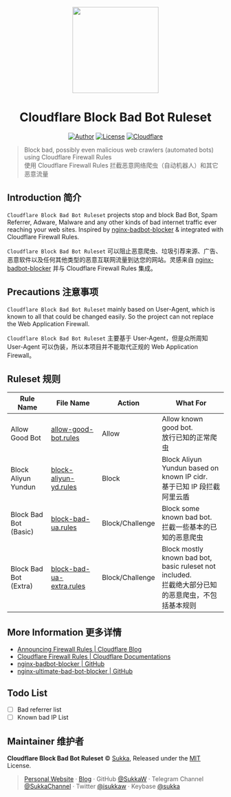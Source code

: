 <p align="center">
<img src="https://i.loli.net/2018/10/30/5bd7b06b077df.png" width="200px">
</p>
<h1 align="center">Cloudflare Block Bad Bot Ruleset</h1>

<p align="center">
<a href="https://suka.moe" target="_blank"><img alt="Author" src="https://img.shields.io/badge/Author-Sukka-b68469.svg?style=flat-square"/></a>
<a href="./LICENSE" target="_blank"><img alt="License" src="https://img.shields.io/github/license/sukkaw/cloudflare-block-bad-bot-rules.svg?style=flat-square"/></a>
<a href="https://www.cloudflare.com" target="_blank"><img alt="Cloudflare" src="https://img.shields.io/badge/integrated-cloudflare-f27f23.svg?style=flat-square"/></a>
</p>

> Block bad, possibly even malicious web crawlers (automated bots) using Cloudflare Firewall Rules<br>
> 使用 Cloudflare Firewall Rules 拦截恶意网络爬虫（自动机器人）和其它恶意流量

## Introduction 简介

`Cloudflare Block Bad Bot Ruleset` projects stop and block Bad Bot, Spam Referrer, Adware, Malware and any other kinds of bad internet traffic ever reaching your web sites. Inspired by [nginx-badbot-blocker](https://github.com/mariusv/nginx-badbot-blocker) & integrated with Cloudflare Firewall Rules.

`Cloudflare Block Bad Bot Ruleset` 可以阻止恶意爬虫、垃圾引荐来源、广告、恶意软件以及任何其他类型的恶意互联网流量到达您的网站。灵感来自 [nginx-badbot-blocker](https://github.com/mariusv/nginx-badbot-blocker) 并与 Cloudflare Firewall Rules 集成。

## Precautions 注意事项

`Cloudflare Block Bad Bot Ruleset` mainly based on User-Agent, which is known to all that could be changed easily. So the project can not replace the Web Application Firewall.

`Cloudflare Block Bad Bot Ruleset` 主要基于 User-Agent，但是众所周知 User-Agent 可以伪装，所以本项目并不能取代正规的 Web Application Firewall。

## Ruleset 规则

Rule Name | File Name | Action | What For
---- | ---- | ---- | ----
Allow Good Bot | [allow-good-bot.rules](./allow-good-bot.rules) | Allow | Allow known good bot.<br>放行已知的正常爬虫
Block Aliyun Yundun | [block-aliyun-yd.rules](./block-aliyun-yd.rules) | Block | Block Aliyun Yundun based on known IP cidr.<br>基于已知 IP 段拦截阿里云盾
Block Bad Bot (Basic) | [block-bad-ua.rules](./block-bad-ua.rules) | Block/Challenge | Block some known bad bot.<br>拦截一些基本的已知的恶意爬虫
Block Bad Bot (Extra) | [block-bad-ua-extra.rules](./block-bad-ua-extra.rules) | Block/Challenge | Block mostly known bad bot, basic ruleset not included.<br>拦截绝大部分已知的恶意爬虫，不包括基本规则

## More Information 更多详情

- [Announcing Firewall Rules | Cloudflare Blog](https://blog.cloudflare.com/announcing-firewall-rules/)
- [Cloudflare Firewall Rules | Cloudflare Documentations](https://developers.cloudflare.com/firewall/)
- [nginx-badbot-blocker | GitHub](https://github.com/mariusv/nginx-badbot-blocker)
- [nginx-ultimate-bad-bot-blocker | GitHub](https://github.com/mitchellkrogza/nginx-ultimate-bad-bot-blocker)

## Todo List

- [ ] Bad referrer list
- [ ] Known bad IP List

## Maintainer 维护者

**Cloudflare Block Bad Bot Ruleset** © [Sukka](https://github.com/SukkaW), Released under the [MIT](./LICENSE) License.

> [Personal Website](https://skk.moe) · [Blog](https://blog.skk.moe) · GitHub [@SukkaW](https://github.com/SukkaW) · Telegram Channel [@SukkaChannel](https://t.me/SukkaChannel) · Twitter [@isukkaw](https://twitter.com/isukkaw) · Keybase [@sukka](https://keybase.io/sukka)
